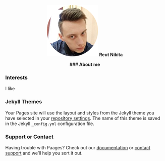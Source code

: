 <p align="center">
  <img src="https://raw.githubusercontent.com/NikitaReut7/NikitaReut7.github.io/master/image.png">
  <b> Reut Nikita</b><br>
</p>

<p align="center">
  <b> ### About me </b><br>
</p>


### Interests
I like 

### Jekyll Themes

Your Pages site will use the layout and styles from the Jekyll theme you have selected in your [repository settings](https://github.com/NikitaReut7/NikitaReut7.github.io/settings). The name of this theme is saved in the Jekyll `_config.yml` configuration file.

### Support or Contact

Having trouble with Paages? Check out our [documentation](https://help.github.com/categories/github-pages-basics/) or [contact support](https://github.com/contact) and we’ll help you sort it out.
